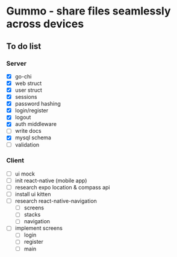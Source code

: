 # Gummo - share files seamlessly across devices

## To do list

### Server

- [x] go-chi
- [x] web struct
- [x] user struct
- [x] sessions
- [x] password hashing
- [x] login/register
- [x] logout
- [x] auth middleware
- [ ] write docs
- [x] mysql schema
- [ ] validation

### Client

- [ ] ui mock
- [ ] init react-native (mobile app)
- [ ] research expo location & compass api
- [ ] install ui kitten
- [ ] research react-native-navigation
  - [ ] screens
  - [ ] stacks
  - [ ] navigation
- [ ] implement screens
  - [ ] login
  - [ ] register
  - [ ] main
